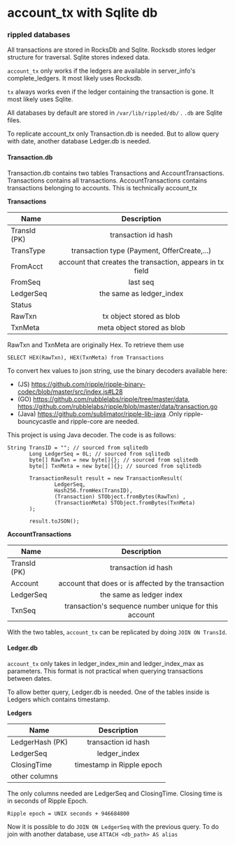 # account_tx with Sqlite db

### rippled databases

All transactions are stored in RocksDb and Sqlite. Rocksdb stores ledger structure for traversal. 
Sqlite stores indexed data. 

`account_tx` only works if the ledgers are available in server_info's complete_ledgers. It most likely uses Rocksdb.

`tx` always works even if the ledger containing the transaction is gone. It most likely uses Sqlite. 

All databases by default are stored in `/var/lib/rippled/db/` . `.db` are Sqlite files.  
 
To replicate account_tx only Transaction.db is needed. But to allow query with date, another database Ledger.db is needed.  

#### Transaction.db

Transaction.db contains two tables Transactions and AccountTransactions. 
Transactions contains all transactions. 
AccountTransactions contains transactions belonging to accounts. This is technically account_tx

**Transactions**

| Name        | Description    |   
| -------------|:-------------: |
| TransId (PK) | transaction id hash |
| TransType    | transaction type (Payment, OfferCreate,...) |
| FromAcct    | account that creates the transaction, appears in tx field |
| FromSeq     | last seq |
| LedgerSeq   | the same as ledger_index |
| Status | |
| RawTxn | tx object stored as blob|
| TxnMeta | meta object stored as blob |  

RawTxn and TxnMeta are originally Hex. To retrieve them use
``` 
SELECT HEX(RawTxn), HEX(TxnMeta) from Transactions
```
To convert hex values to json string, use the binary decoders available here:
- (JS) https://github.com/ripple/ripple-binary-codec/blob/master/src/index.js#L28
- (GO) https://github.com/rubblelabs/ripple/tree/master/data, https://github.com/rubblelabs/ripple/blob/master/data/transaction.go
- (Java) https://github.com/sublimator/ripple-lib-java .Only ripple-bouncycastle and ripple-core are needed. 

This project is using Java decoder. The code is as follows:
```
String TransID = ""; // sourced from sqlitedb
       Long LedgerSeq = 0L; // sourced from sqlitedb
       byte[] RawTxn = new byte[]{}; // sourced from sqlitedb
       byte[] TxnMeta = new byte[]{}; // sourced from sqlitedb
       
       TransactionResult result = new TransactionResult(
               LedgerSeq,
               Hash256.fromHex(TransID),
               (Transaction) STObject.fromBytes(RawTxn) ,
               (TransactionMeta) STObject.fromBytes(TxnMeta)
       );
       
       result.toJSON();
```


**AccountTransactions**

| Name        | Description    |   
| -------------|:-------------: |
| TransId (PK) | transaction id hash |
| Account    | account that does or is affected by the transaction |
| LedgerSeq   | the same as ledger index |
| TxnSeq | transaction's sequence number unique for this account |

With the two tables, `account_tx` can be replicated by doing `JOIN ON TransId`. 

#### Ledger.db

`account_tx` only takes in ledger_index_min and ledger_index_max as parameters. 
This format is not practical when querying transactions between dates. 

To allow better query, Ledger.db is needed. 
One of the tables inside is Ledgers which contains timestamp. 

**Ledgers**
  

| Name        | Description    |   
| -------------|:-------------: |
| LedgerHash (PK) | transaction id hash |
| LedgerSeq    | ledger_index |
| ClosingTime   | timestamp in Ripple epoch|
| other columns |  |  


The only columns needed are LedgerSeq and ClosingTime. Closing time is in seconds of Ripple Epoch.

```Ripple epoch = UNIX seconds + 946684800```

Now it is possible to do `JOIN ON LedgerSeq` with the previous query. To do join with another database, use `ATTACH <db_path> AS alias`




  

 


